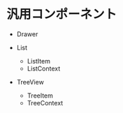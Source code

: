# 汎用コンポーネント

* Drawer
  
* List
  * ListItem
  * ListContext

* TreeView
  * TreeItem
  * TreeContext
